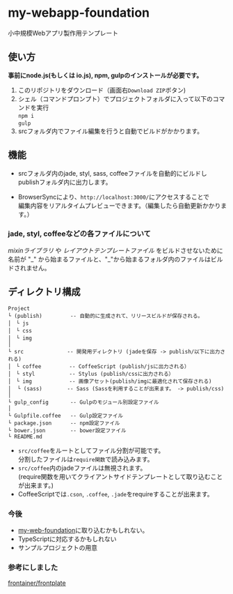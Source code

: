 # my-webapp-foundation
小中規模Webアプリ製作用テンプレート

## 使い方
**事前にnode.js(もしくは io.js), npm, gulpのインストールが必要です。**

1. このリポジトリをダウンロード（画面右`Download ZIP`ボタン)
2. シェル（コマンドプロンプト）でプロジェクトフォルダに入って以下のコマンドを実行  
  `npm i`  
  `gulp`
3. srcフォルダ内でファイル編集を行うと自動でビルドがかかります。  


## 機能
- srcフォルダ内のjade, styl, sass, coffeeファイルを自動的にビルドし  
publishフォルダ内に出力します。

- BrowserSyncにより、`http://localhost:3000/`にアクセスすることで  
編集内容をリアルタイムプレビューできます。（編集したら自動更新かかります。）

### jade, styl, coffeeなどの各ファイルについて
_mixinライブラリ_ や _レイアウトテンプレートファイル_ をビルドさせないために  
名前が "\_" から始まるファイルと、"\_"から始まるフォルダ内のファイルはビルドされません。  

## ディレクトリ構成
```
Project
└ (publish)         -- 自動的に生成されて、リリースビルドが保存される。
│　└ js
│　└ css
│　└ img
│
└ src              -- 開発用ディレクトリ (jadeを保存 -> publish/以下に出力される)
│　└ coffee         -- CoffeeScript (publish/jsに出力される）
│　└ styl           -- Stylus (publish/cssに出力される）
│　└ img            -- 画像アセット(publish/imgに最適化されて保存される)
│  └ (sass)        -- Sass (Sassを利用することが出来ます。 -> publish/css)
│
└ gulp_config       -- Gulpのモジュール別設定ファイル
│
└ Gulpfile.coffee   -- Gulp設定ファイル
└ package.json      -- npm設定ファイル
└ bower.json        -- bower設定ファイル
└ README.md
```

- `src/coffee`をルートとしてファイル分割が可能です。  
  分割したファイルは`require関数`で読み込みます。
- `src/coffee`内のjadeファイルは無視されます。  
    (require関数を用いてクライアントサイドテンプレートとして取り込むことが出来ます。)
- CoffeeScriptでは`.cson`, `.coffee`, `.jade`をrequireすることが出来ます。

### 今後
- [my-web-foundation](https://github.com/ucym/my-web-foundation)に取り込むかもしれない。
- TypeScriptに対応するかもしれない
- サンプルプロジェクトの用意

### 参考にしました
[frontainer/frontplate](https://github.com/frontainer/frontplate)
